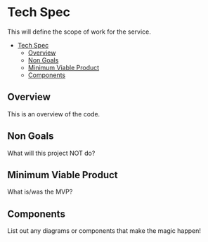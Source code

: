# Tech Spec

This will define the scope of work for the service.

<!-- TOC -->

- [Tech Spec](#tech-spec)
  - [Overview](#overview)
  - [Non Goals](#non-goals)
  - [Minimum Viable Product](#minimum-viable-product)
  - [Components](#components)

<!-- /TOC -->

## Overview

This is an overview of the code.

## Non Goals

What will this project NOT do?

## Minimum Viable Product

What is/was the MVP?

## Components

List out any diagrams or components that make the magic happen!
